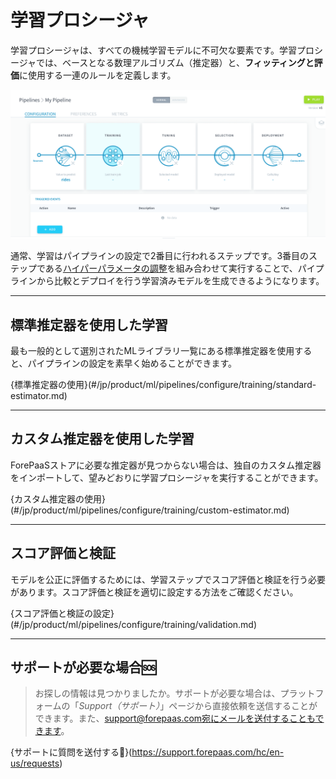 # 学習プロシージャ

学習プロシージャは、すべての機械学習モデルに不可欠な要素です。学習プロシージャでは、ベースとなる数理アルゴリズム（推定器）と、**フィッティングと評価**に使用する一連のルールを定義します。

![machinelearning](picts/pipeline-training.png)

通常、学習はパイプラインの設定で2番目に行われるステップです。3番目のステップである[ハイパーパラメータの調整](/jp/product/ml/pipelines/configure/tuning/index)を組み合わせて実行することで、パイプラインから比較とデプロイを行う学習済みモデルを生成できるようになります。

---
## 標準推定器を使用した学習

最も一般的として選別されたMLライブラリ一覧にある標準推定器を使用すると、パイプラインの設定を素早く始めることができます。

{標準推定器の使用}(#/jp/product/ml/pipelines/configure/training/standard-estimator.md)


---
## カスタム推定器を使用した学習

ForePaaSストアに必要な推定器が見つからない場合は、独自のカスタム推定器をインポートして、望みどおりに学習プロシージャを実行することができます。

{カスタム推定器の使用}(#/jp/product/ml/pipelines/configure/training/custom-estimator.md)


---
## スコア評価と検証

モデルを公正に評価するためには、学習ステップでスコア評価と検証を行う必要があります。スコア評価と検証を適切に設定する方法をご確認ください。

{スコア評価と検証の設定}(#/jp/product/ml/pipelines/configure/training/validation.md)


---
##  サポートが必要な場合🆘

> お探しの情報は見つかりましたか。サポートが必要な場合は、プラットフォームの「*Support（サポート）*」ページから直接依頼を送信することができます。また、support@forepaas.com宛にメールを送付することもできます。

{サポートに質問を送付する🤔}(https://support.forepaas.com/hc/en-us/requests)